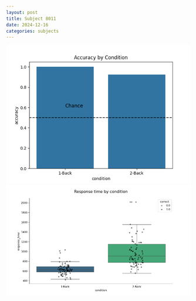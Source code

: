 ```yaml
---
layout: post
title: Subject 8011
date: 2024-12-16
categories: subjects
---
```


![](data/8011/run-5/8011_ATS_acc.png)
![](data/8011/run-5/8011_ATS_rt.png)

